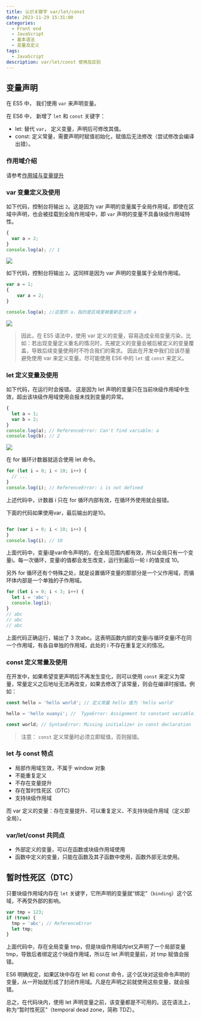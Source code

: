 ```yaml
---
title: 认识关键字 var/let/const
date: 2023-11-29 15:31:00
categories:
  - Front end
  - JavaScript
  - 基本语法
  - 变量及定义
tags:
  - JavaScript
description: var/let/const 使用及区别
---
```


## 变量声明

在 ES5 中， 我们使用 `var` 来声明变量。

在 ES6 中， 新增了 `let` 和 `const` 关键字：

- let: 替代 `var`， 定义变量，声明后可修改其值。
- const: 定义常量，需要声明时赋值初始化，赋值后无法修改（尝试修改会编译出错）。

### 作用域介绍

请参考[作用域与变量提升](/9de4d0076bb6/)

### var 变量定义及使用

如下代码，控制台将输出 `2`。这是因为 var 声明的变量属于全局作用域，即使在区域中声明，也会被挂载到全局作用域中，即 `var` 声明的变量不具备块级作用域特性。

```js
{
  var a = 2;
}
console.log(a); // 1
```

<Image src="https://cdn.jsdelivr.net/gh/CuiBenyong/resources@main/var-block-global.jpg" />

如下代码，控制台将输出 `2`。这同样是因为 var 声明的变量属于全局作用域。

```js
var a = 1;
{
    var a = 2;
}

console.log(a); //这里的 a，指的是区域里被重新定义的 a
```

<Image src="https://cdn.jsdelivr.net/gh/CuiBenyong/resources@main/var-block-redefined-global.jpg" />

> 因此，在 ES5 语法中，使用 var 定义的变量，容易造成全局变量污染，比如：若出现变量定义重名的情况时，先被定义的变量会被后被定义的变量覆盖，导致后续变量使用时不符合我们的需求。 因此在开发中我们应该尽量避免使用 var 来定义变量。尽可能使用 ES6 中的 `let` 或 `const` 来定义。

### let 定义变量及使用

如下代码，在运行时会报错。 这是因为 let 声明的变量只在当前块级作用域中生效，超出该块级作用域使用会报未找到变量的异常。

```js
{
  let a = 1;
  var b = 2;
}
console.log(a); // ReferenceError: Can't find variable: a
console.log(b); // 2
```

<Image src="https://cdn.jsdelivr.net/gh/CuiBenyong/resources@main/let-block-can-not-find.jpg" />

在 for 循环计数器就适合使用 let 命令。

```js
for (let i = 0; i < 10; i++) {
  // ...
}
console.log(i); // ReferenceError: i is not defined
```

上述代码中，计数器 i 只在 for 循环内部有效，在循环外使用就会报错。

下面的代码如果使用var，最后输出的是10。

```js

for (var i = 0; i < 10; i++) {
}
console.log(i); // 10

```

上面代码中，变量i是var命令声明的，在全局范围内都有效，所以全局只有一个变量i。每一次循环，变量i的值都会发生改变，运行到最后一轮 i 的值变成 10。

另外 for 循环还有个特殊之处，就是设置循环变量的那部分是一个父作用域，而循环体内部是一个单独的子作用域。

```js
for (let i = 0; i < 3; i++) {
  let i = 'abc';
  console.log(i);
}
// abc
// abc
// abc
```

上面代码正确运行，输出了 3 次abc。这表明函数内部的变量i与循环变量i不在同一个作用域，有各自单独的作用域，此处的 i 不存在重复定义的情况。

### const 定义常量及使用

在开发中，如果希望变更声明后不再发生变化，则可以使用 `const` 来定义为常量，常量定义之后地址无法再改变，如果去修改了该常量，则会在编译时报错。例如：

```js
const hello = 'hello world'; // 定义常量 hello 值为 'hello world'

hello = 'hello xuanyi'; //  TypeError: Assignment to constant variable.

const world; // SyntaxError: Missing initializer in const declaration
```

> 注意： `const` 定义常量时必须立即赋值，否则报错。


### let 与 const 特点

- 局部作用域生效，不属于 window 对象
- 不能重复定义
- 不存在变量提升
- 存在暂时性死区（DTC）
- 支持块级作用域

而 var 定义的变量：存在变量提升、可以重复定义、不支持块级作用域（定义即全局）。

### var/let/const 共同点

- 外部定义的变量，可以在函数或块级作用域使用
- 函数中定义的变量，只能在函数及其子函数中使用，函数外部无法使用。

## 暂时性死区（DTC）

只要块级作用域内存在 `let` 关键字，它所声明的变量就“绑定”（`binding`）这个区域，不再受外部的影响。

```js
var tmp = 123;
if (true) {
  tmp = 'abc'; // ReferenceError
  let tmp;
}
```

上面代码中，存在全局变量 tmp，但是块级作用域内let又声明了一个局部变量 tmp，导致后者绑定这个块级作用域，所以在 let 声明变量前，对 tmp 赋值会报错。

ES6 明确规定，如果区块中存在 let 和 const 命令，这个区块对这些命令声明的变量，从一开始就形成了封闭作用域。凡是在声明之前就使用这些变量，就会报错。

总之，在代码块内，使用 let 声明变量之前，该变量都是不可用的。这在语法上，称为“暂时性死区”（temporal dead zone，简称 TDZ）。

